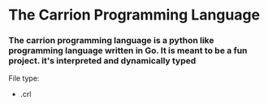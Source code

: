 # The Carrion Programming Language 

### The carrion programming language is a python like programming language written in Go. It is meant to be a fun project. it's interpreted and dynamically typed 

File type:
- .crl

